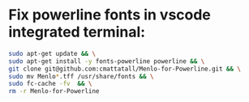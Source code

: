 
# Fix powerline fonts in vscode integrated terminal:

```sh
sudo apt-get update && \
sudo apt-get install -y fonts-powerline powerline && \
git clone git@github.com:cmattatall/Menlo-for-Powerline.git && \
sudo mv Menlo*.tff /usr/share/fonts && \
sudo fc-cache -fv  && \
rm -r Menlo-for-Powerline
```
